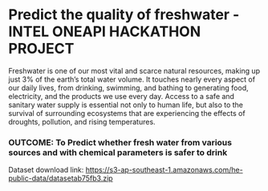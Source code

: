 # Predict the quality of freshwater - INTEL ONEAPI HACKATHON PROJECT

Freshwater is one of our most vital and scarce natural resources, making up just 3% of the earth’s total water volume. It touches nearly every aspect of our daily lives, from drinking, swimming, and bathing to generating food, electricity, and the products we use every day. Access to a safe and sanitary water supply is essential not only to human life, but also to the survival of surrounding ecosystems that are experiencing the effects of droughts, pollution, and rising temperatures.

### OUTCOME: To Predict whether fresh water from various sources and with chemical parameters is safer to drink

Dataset download link: https://s3-ap-southeast-1.amazonaws.com/he-public-data/datasetab75fb3.zip